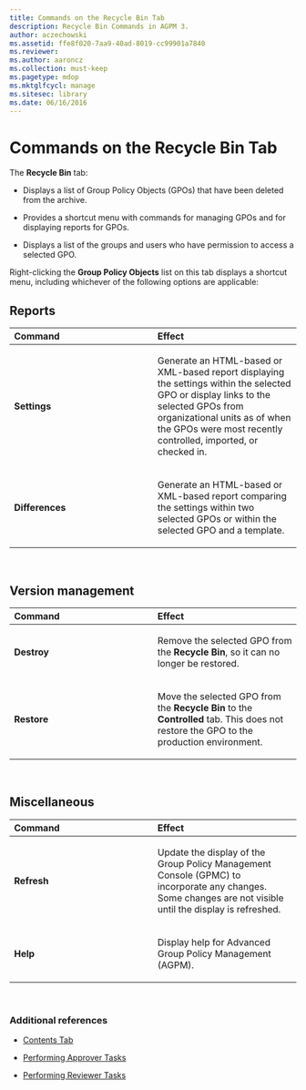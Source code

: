 ```yaml
---
title: Commands on the Recycle Bin Tab
description: Recycle Bin Commands in AGPM 3.
author: aczechowski
ms.assetid: ffe8f020-7aa9-40ad-8019-cc99901a7840
ms.reviewer:
ms.author: aaroncz
ms.collection: must-keep
ms.pagetype: mdop
ms.mktglfcycl: manage
ms.sitesec: library
ms.date: 06/16/2016
---
```



# Commands on the Recycle Bin Tab


The **Recycle Bin** tab:

-   Displays a list of Group Policy Objects (GPOs) that have been deleted from the archive.

-   Provides a shortcut menu with commands for managing GPOs and for displaying reports for GPOs.

-   Displays a list of the groups and users who have permission to access a selected GPO.

Right-clicking the **Group Policy Objects** list on this tab displays a shortcut menu, including whichever of the following options are applicable:

## Reports


<table>
<colgroup>
<col width="50%" />
<col width="50%" />
</colgroup>
<thead>
<tr class="header">
<th align="left">Command</th>
<th align="left">Effect</th>
</tr>
</thead>
<tbody>
<tr class="odd">
<td align="left"><p><strong>Settings</strong></p></td>
<td align="left"><p>Generate an HTML-based or XML-based report displaying the settings within the selected GPO or display links to the selected GPOs from organizational units as of when the GPOs were most recently controlled, imported, or checked in.</p></td>
</tr>
<tr class="even">
<td align="left"><p><strong>Differences</strong></p></td>
<td align="left"><p>Generate an HTML-based or XML-based report comparing the settings within two selected GPOs or within the selected GPO and a template.</p></td>
</tr>
</tbody>
</table>

 

## Version management


<table>
<colgroup>
<col width="50%" />
<col width="50%" />
</colgroup>
<thead>
<tr class="header">
<th align="left">Command</th>
<th align="left">Effect</th>
</tr>
</thead>
<tbody>
<tr class="odd">
<td align="left"><p><strong>Destroy</strong></p></td>
<td align="left"><p>Remove the selected GPO from the <strong>Recycle Bin</strong>, so it can no longer be restored.</p></td>
</tr>
<tr class="even">
<td align="left"><p><strong>Restore</strong></p></td>
<td align="left"><p>Move the selected GPO from the <strong>Recycle Bin</strong> to the <strong>Controlled</strong> tab. This does not restore the GPO to the production environment.</p></td>
</tr>
</tbody>
</table>

 

## Miscellaneous


<table>
<colgroup>
<col width="50%" />
<col width="50%" />
</colgroup>
<thead>
<tr class="header">
<th align="left">Command</th>
<th align="left">Effect</th>
</tr>
</thead>
<tbody>
<tr class="odd">
<td align="left"><p><strong>Refresh</strong></p></td>
<td align="left"><p>Update the display of the Group Policy Management Console (GPMC) to incorporate any changes. Some changes are not visible until the display is refreshed.</p></td>
</tr>
<tr class="even">
<td align="left"><p><strong>Help</strong></p></td>
<td align="left"><p>Display help for Advanced Group Policy Management (AGPM).</p></td>
</tr>
</tbody>
</table>

 

### Additional references

-   [Contents Tab](contents-tab-agpm30ops.md)

-   [Performing Approver Tasks](performing-approver-tasks-agpm30ops.md)

-   [Performing Reviewer Tasks](performing-reviewer-tasks-agpm30ops.md)

 

 





